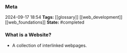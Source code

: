 ### Meta
2024-09-17 18:54
**Tags:** [[glossary]] [[web_development]] [[web_foundations]]
**State:** #completed 

### What is a Website?
- A collection of interlinked webpages.
